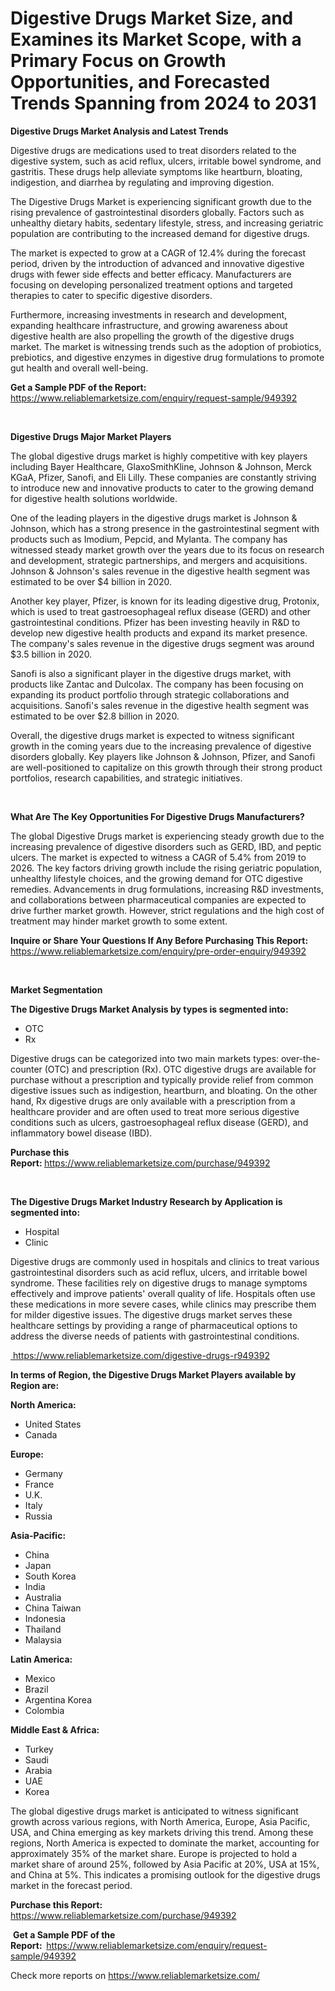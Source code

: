 <p><h1>Digestive Drugs Market Size, and Examines its Market Scope, with a Primary Focus on Growth Opportunities, and Forecasted Trends Spanning from 2024 to 2031</h1></p><p><strong>Digestive Drugs Market Analysis and Latest Trends</strong></p>
<p><p>Digestive drugs are medications used to treat disorders related to the digestive system, such as acid reflux, ulcers, irritable bowel syndrome, and gastritis. These drugs help alleviate symptoms like heartburn, bloating, indigestion, and diarrhea by regulating and improving digestion.</p><p>The Digestive Drugs Market is experiencing significant growth due to the rising prevalence of gastrointestinal disorders globally. Factors such as unhealthy dietary habits, sedentary lifestyle, stress, and increasing geriatric population are contributing to the increased demand for digestive drugs.</p><p>The market is expected to grow at a CAGR of 12.4% during the forecast period, driven by the introduction of advanced and innovative digestive drugs with fewer side effects and better efficacy. Manufacturers are focusing on developing personalized treatment options and targeted therapies to cater to specific digestive disorders.</p><p>Furthermore, increasing investments in research and development, expanding healthcare infrastructure, and growing awareness about digestive health are also propelling the growth of the digestive drugs market. The market is witnessing trends such as the adoption of probiotics, prebiotics, and digestive enzymes in digestive drug formulations to promote gut health and overall well-being.</p></p>
<p><strong>Get a Sample PDF of the Report:&nbsp;</strong> <a href="https://www.reliablemarketsize.com/enquiry/request-sample/949392">https://www.reliablemarketsize.com/enquiry/request-sample/949392</a></p>
<p>&nbsp;</p>
<p><strong>Digestive Drugs Major Market Players</strong></p>
<p><p>The global digestive drugs market is highly competitive with key players including Bayer Healthcare, GlaxoSmithKline, Johnson & Johnson, Merck KGaA, Pfizer, Sanofi, and Eli Lilly. These companies are constantly striving to introduce new and innovative products to cater to the growing demand for digestive health solutions worldwide.</p><p>One of the leading players in the digestive drugs market is Johnson & Johnson, which has a strong presence in the gastrointestinal segment with products such as Imodium, Pepcid, and Mylanta. The company has witnessed steady market growth over the years due to its focus on research and development, strategic partnerships, and mergers and acquisitions. Johnson & Johnson's sales revenue in the digestive health segment was estimated to be over $4 billion in 2020.</p><p>Another key player, Pfizer, is known for its leading digestive drug, Protonix, which is used to treat gastroesophageal reflux disease (GERD) and other gastrointestinal conditions. Pfizer has been investing heavily in R&D to develop new digestive health products and expand its market presence. The company's sales revenue in the digestive drugs segment was around $3.5 billion in 2020.</p><p>Sanofi is also a significant player in the digestive drugs market, with products like Zantac and Dulcolax. The company has been focusing on expanding its product portfolio through strategic collaborations and acquisitions. Sanofi's sales revenue in the digestive health segment was estimated to be over $2.8 billion in 2020.</p><p>Overall, the digestive drugs market is expected to witness significant growth in the coming years due to the increasing prevalence of digestive disorders globally. Key players like Johnson & Johnson, Pfizer, and Sanofi are well-positioned to capitalize on this growth through their strong product portfolios, research capabilities, and strategic initiatives.</p></p>
<p>&nbsp;</p>
<p><strong>What Are The Key Opportunities For Digestive Drugs Manufacturers?</strong></p>
<p><p>The global Digestive Drugs market is experiencing steady growth due to the increasing prevalence of digestive disorders such as GERD, IBD, and peptic ulcers. The market is expected to witness a CAGR of 5.4% from 2019 to 2026. The key factors driving growth include the rising geriatric population, unhealthy lifestyle choices, and the growing demand for OTC digestive remedies. Advancements in drug formulations, increasing R&D investments, and collaborations between pharmaceutical companies are expected to drive further market growth. However, strict regulations and the high cost of treatment may hinder market growth to some extent.</p></p>
<p><strong>Inquire or Share Your Questions If Any Before Purchasing This Report:</strong> <a href="https://www.reliablemarketsize.com/enquiry/pre-order-enquiry/949392">https://www.reliablemarketsize.com/enquiry/pre-order-enquiry/949392</a></p>
<p>&nbsp;</p>
<p><strong>Market Segmentation</strong></p>
<p><strong>The Digestive Drugs Market Analysis by types is segmented into:</strong></p>
<p><ul><li>OTC</li><li>Rx</li></ul></p>
<p><p>Digestive drugs can be categorized into two main markets types: over-the-counter (OTC) and prescription (Rx). OTC digestive drugs are available for purchase without a prescription and typically provide relief from common digestive issues such as indigestion, heartburn, and bloating. On the other hand, Rx digestive drugs are only available with a prescription from a healthcare provider and are often used to treat more serious digestive conditions such as ulcers, gastroesophageal reflux disease (GERD), and inflammatory bowel disease (IBD).</p></p>
<p><strong>Purchase this Report:&nbsp;</strong><a href="https://www.reliablemarketsize.com/purchase/949392">https://www.reliablemarketsize.com/purchase/949392</a></p>
<p>&nbsp;</p>
<p><strong>The Digestive Drugs Market Industry Research by Application is segmented into:</strong></p>
<p><ul><li>Hospital</li><li>Clinic</li></ul></p>
<p><p>Digestive drugs are commonly used in hospitals and clinics to treat various gastrointestinal disorders such as acid reflux, ulcers, and irritable bowel syndrome. These facilities rely on digestive drugs to manage symptoms effectively and improve patients' overall quality of life. Hospitals often use these medications in more severe cases, while clinics may prescribe them for milder digestive issues. The digestive drugs market serves these healthcare settings by providing a range of pharmaceutical options to address the diverse needs of patients with gastrointestinal conditions.</p></p>
<p><a href="https://www.reliablemarketsize.com/digestive-drugs-r949392">&nbsp;https://www.reliablemarketsize.com/digestive-drugs-r949392</a></p>
<p><strong>In terms of Region, the Digestive Drugs Market Players available by Region are:</strong></p>
<p>
    <p> <strong> North America: </strong>
        <ul>
            <li>United States</li>
            <li>Canada</li>
        </ul>
        </p> 
    <p> <strong> Europe: </strong>
        <ul>
            <li>Germany</li>
            <li>France</li>
            <li>U.K.</li>
            <li>Italy</li>
            <li>Russia</li>
        </ul>
        </p> 
    <p> <strong> Asia-Pacific: </strong>
        <ul>
            <li>China</li>
            <li>Japan</li>
            <li>South Korea</li>
            <li>India</li>
            <li>Australia</li>
            <li>China Taiwan</li>
            <li>Indonesia</li>
            <li>Thailand</li>
            <li>Malaysia</li>
        </ul>
        </p> 
    <p> <strong> Latin America: </strong>
        <ul>
            <li>Mexico</li>
            <li>Brazil</li>
            <li>Argentina Korea</li>
            <li>Colombia</li>
        </ul>
        </p> 
    <p> <strong> Middle East & Africa: </strong>
        <ul>
            <li>Turkey</li>
            <li>Saudi</li>
            <li>Arabia</li>
            <li>UAE</li>
            <li>Korea</li>
        </ul>
    </p>
    </p>
<p><p>The global digestive drugs market is anticipated to witness significant growth across various regions, with North America, Europe, Asia Pacific, USA, and China emerging as key markets driving this trend. Among these regions, North America is expected to dominate the market, accounting for approximately 35% of the market share. Europe is projected to hold a market share of around 25%, followed by Asia Pacific at 20%, USA at 15%, and China at 5%. This indicates a promising outlook for the digestive drugs market in the forecast period.</p></p>
<p><strong>Purchase this Report: </strong><a href="https://www.reliablemarketsize.com/purchase/949392">https://www.reliablemarketsize.com/purchase/949392</a></p>
<p>&nbsp;<strong>Get a Sample PDF of the Report:&nbsp;&nbsp;</strong><a href="https://www.reliablemarketsize.com/enquiry/request-sample/949392">https://www.reliablemarketsize.com/enquiry/request-sample/949392</a></p>
<p><strong></strong></p>
<p>Check more reports on <a href="https://www.reliablemarketsize.com/">https://www.reliablemarketsize.com/</a></p>